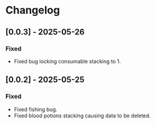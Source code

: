 # Changelog

## [0.0.3] - 2025-05-26

### Fixed
- Fixed bug locking consumable stacking to 1.

## [0.0.2] - 2025-05-25

### Fixed
- Fixed fishing bug.
- Fixed blood potions stacking causing data to be deleted.